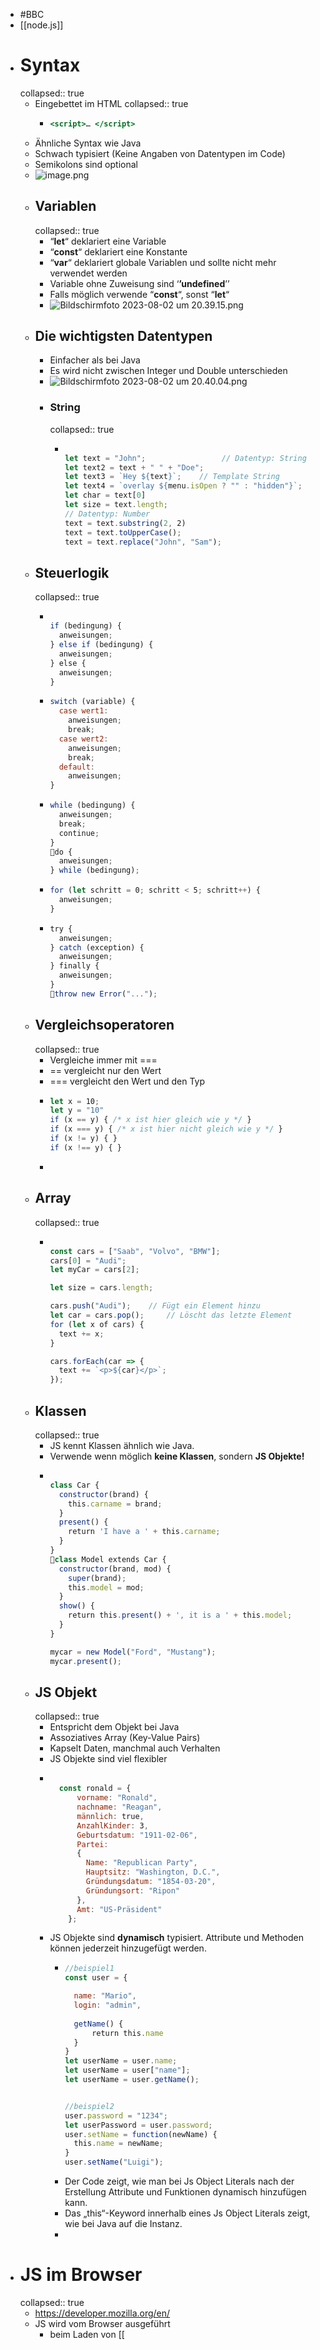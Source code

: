 - #BBC
- [[node.js]]
- # Syntax
  collapsed:: true
	- Eingebettet im HTML
	  collapsed:: true
		- ```jsx
		  <script>… </script>
		  ```
	- Ähnliche Syntax wie Java
	- Schwach typisiert (Keine Angaben von Datentypen im Code)
	- Semikolons sind optional
	- ![image.png](../assets/image_1691001483673_0.png)
	- ## Variablen
	  collapsed:: true
		- “**let**“ deklariert eine Variable
		- “**const**“ deklariert eine Konstante
		- “**var**“ deklariert globale Variablen und sollte nicht mehr verwendet werden
		- Variable ohne Zuweisung sind ‘**’undefined**’’
		- Falls möglich verwende “**const**“, sonst “**let**“
		- ![Bildschirmfoto 2023-08-02 um 20.39.15.png](../assets/Bildschirmfoto_2023-08-02_um_20.39.15_1691001558034_0.png)
	- ## Die wichtigsten Datentypen
		- Einfacher als bei Java
		- Es wird nicht zwischen Integer und Double unterschieden
		- ![Bildschirmfoto 2023-08-02 um 20.40.04.png](../assets/Bildschirmfoto_2023-08-02_um_20.40.04_1691001606909_0.png)
		- ### String
		  collapsed:: true
			- ```jsx
			  
			  let text = "John";                 // Datentyp: String
			  let text2 = text + " " + "Doe";
			  let text3 = `Hey ${text}`;	// Template String
			  let text4 = `overlay ${menu.isOpen ? "" : "hidden"}`;
			  let char = text[0]                 
			  let size = text.length;       
			  // Datentyp: Number
			  text = text.substring(2, 2) 
			  text = text.toUpperCase();
			  text = text.replace("John", "Sam");
			  
			  
			  ```
	- ## Steuerlogik
	  collapsed:: true
		- ```jsx
		  
		  if (bedingung) {
		    anweisungen;
		  } else if (bedingung) {
		    anweisungen;
		  } else {
		    anweisungen;
		  }
		  
		  ```
		- ```jsx
		  switch (variable) {
		    case wert1:
		      anweisungen;
		      break;
		    case wert2:
		      anweisungen;
		      break;
		    default:
		      anweisungen;
		  }
		  ```
		- ```jsx
		  while (bedingung) {
		    anweisungen;
		    break;
		    continue;
		  }
		  do {
		    anweisungen;
		  } while (bedingung);
		  
		  ```
		- ```jsx
		  for (let schritt = 0; schritt < 5; schritt++) {
		    anweisungen;
		  }
		  ```
		- ```jsx
		  try {
		    anweisungen;
		  } catch (exception) {
		    anweisungen;
		  } finally {
		    anweisungen;
		  }
		  throw new Error("...");
		  
		  
		  ```
	- ## Vergleichsoperatoren
	  collapsed:: true
		- Vergleiche immer mit ===
		- == vergleicht nur den Wert
		- === vergleicht den Wert und den Typ
		- ```jsx
		  let x = 10;
		  let y = "10"
		  if (x == y) { /* x ist hier gleich wie y */ }
		  if (x === y) { /* x ist hier nicht gleich wie y */ }
		  if (x != y) { }
		  if (x !== y) { }
		  
		  ```
		-
	- ## Array
	  collapsed:: true
		- ```jsx
		  
		  const cars = ["Saab", "Volvo", "BMW"];
		  cars[0] = "Audi";
		  let myCar = cars[2];
		  
		  let size = cars.length;
		  
		  cars.push("Audi"); 	// Fügt ein Element hinzu
		  let car = cars.pop(); 	// Löscht das letzte Element
		  for (let x of cars) {
		    text += x;
		  }
		  
		  cars.forEach(car => {
		    text += `<p>${car}</p>`;
		  });
		  
		  
		  ```
	- ## Klassen
	  collapsed:: true
		- JS kennt Klassen ähnlich wie Java.
		- Verwende wenn möglich **keine Klassen**, sondern **JS Objekte!**
		- ```jsx
		  
		  class Car {
		    constructor(brand) {
		      this.carname = brand;
		    }
		    present() {
		      return 'I have a ' + this.carname;
		    }
		  }
		  class Model extends Car {
		    constructor(brand, mod) {
		      super(brand);
		      this.model = mod;
		    }
		    show() {
		      return this.present() + ', it is a ' + this.model;
		    }
		  }
		  
		  mycar = new Model("Ford", "Mustang");
		  mycar.present();
		  
		  
		  ```
	- ## JS Objekt
	  collapsed:: true
		- Entspricht dem Objekt bei Java
		- Assoziatives Array (Key-Value Pairs)
		- Kapselt Daten, manchmal auch Verhalten
		- JS Objekte sind viel flexibler
		- ```jsx
		        
		    const ronald = {
		        vorname: "Ronald",
		        nachname: "Reagan",
		        männlich: true,
		        AnzahlKinder: 3,
		        Geburtsdatum: "1911-02-06",
		        Partei:
		        {
		          Name: "Republican Party",
		          Hauptsitz: "Washington, D.C.",
		          Gründungsdatum: "1854-03-20",
		          Gründungsort: "Ripon"
		        },
		        Amt: "US-Präsident"
		      };
		  
		  
		  ```
		- JS Objekte sind **dynamisch** typisiert. Attribute und Methoden können jederzeit hinzugefügt werden.
			- ```jsx
			  //beispiel1
			  const user = {
			  
			    name: "Mario",
			    login: "admin",
			     
			    getName() {
			        return this.name
			    }
			  }
			  let userName = user.name;
			  let userName = user["name"];
			  let userName = user.getName();
			  
			  
			  //beispiel2
			  user.password = "1234";
			  let userPassword = user.password;
			  user.setName = function(newName) {
			    this.name = newName;
			  }
			  user.setName("Luigi");
			  
			  
			  ```
			- Der Code zeigt, wie man bei Js Object Literals nach der Erstellung Attribute und
			  Funktionen dynamisch hinzufügen kann.
			- Das „this“-Keyword innerhalb eines Js Object Literals zeigt, wie bei Java auf die
			  Instanz.
			-
- # JS im Browser
  collapsed:: true
	- https://developer.mozilla.org/en/
	- JS wird vom Browser ausgeführt
		- beim Laden von [[<script>]] tags in [[HTML]]
		- beim Laden von externen JS-Dateien
		- bei Browserevents (Maus, Tastatur, Touch,...)
	- ## Globaler Kontext
		- 1 Browser Tab = 1 **Window Objek**t im Browserspeicher
		- F5 erstellt das **Window Objek**t neu
		- ```
		  console.log("AHA!");
		  alert("Hallo Javascript");
		  setTimeout(/* … */);
		  setInterval(/* … */);
		  fetch(/* … */); // wird morgen relevantlocation.replace("/index.html"); // Browser springt zu index.html
		  history.back(); // Springe zur letzten Seite
		  history.forward() // Springe wieder zur aktuellen Seite
		  navigator.language; // "de-DE" Sprache des Browsers
		  
		  // "document" zeigt auf den DOM -> nächste Folie …
		  document.getElementById("button"); 
		  ```
	- ## DOM (Document Object Model)
	  collapsed:: true
		- bezeichnet die HTML Baustruktur
		- document beitet Zugriff auf das DOM
		- HTML und CSS können beliebig verändert werden
		- ![image.png](../assets/image_1674812848475_0.png)
		-
	- ## Die wichtigsten Attribute aller HTML Elemente
	  collapsed:: true
		- ```jsx
		  
		  const htmlElement = document.getElementById("myBtton"); 
		    
		  // Element verändern
		  htmlElement.innerText = "Code zwischen Start- und Endtag ersetzen";
		  htmlElement.append("<h1>Neu</h1>");
		  // Arbeiten mit CSS Styles
		  htmlElement.style = "background-color: #4CAF50; border: none; color: white;";
		  htmlElement.style.visibility = "hidden"; visible | hidden | collapse
		  // Best Practice: Arbeite mit CSS Class und setze Attribute nicht direkt!
		  htmlElement.classList.add("red");
		  htmlElement.classList.remove("red");
		  htmlElement.classList.toggle("red");
		  htmlElement.addEventListener("click", () => {});
		  
		  
		  ```
	- ## Weitere Zugriffsmethoden
	  collapsed:: true
		- **querySelector()** und **querySelectorAll()** erhalten als Argument eine CSS-Selektor-String.
		- ```jsx
		        
		  document.querySelector("input"); // das erste HtmlInputElement
		  document.querySelectorAll("#container.item"); 
		  
		  document.getElementById("id");
		  document.getElementsByName("name");
		  document.getElementsByClassName("class");
		  
		  ```
		- document repäsentiert das DOM
		- this.document liegt im Window Objekt
		- Der Code zeigt mögliche Zugriffsmethoden auf den DOM
		- querySelector() und querySelectorAll() sind neuer, besser Typisierten und am flexibelsten
		-
	- ## Events
		- EventListener und Events sind ähnlich wie in JAVA
		- Es existieren viele unterschiedliche Events
		- Unterschiedliche HTML Elemente haben unterschiedliche Events
		- ![image.png](../assets/image_1691002388954_0.png)
		- Du hast unterschiedliche Möglichkeiten eine EventListener zu registrieren.
		- Meist möchtest du dabei kein JS in deinen HTML Files.
		- ![image.png](../assets/image_1691002410220_0.png)
		-
- # Kommunikation mit dem Webserver
  collapsed:: true
	- ## Der Begriff Webserver
	  collapsed:: true
		- Liefert Dokumente an Clients aus
			- HTML-Seiten an unseren Browser
			- Dasselbe mit CSS, JavaScript, JSON und Bilder
		- Andere Funktionen
			- Zugriffbeschränkungen (intern, extern)
			- Sicherheit (HTTPS)
			- Logs
			- Caching
	- ## Verarbeiten einer Anfrage
	  collapsed:: true
		- ![Bildschirmfoto 2023-08-02 um 20.55.20.png](../assets/Bildschirmfoto_2023-08-02_um_20.55.20_1691002521720_0.png)
			-
	- ## HTML Link
	  collapsed:: true
		- Browser lädt eine Seite vom Webserver
		- Per HTTP-GET
		- Ganze Seite wir neu geladen (neuer DOM wird erstellt)
		- ![image.png](../assets/image_1691002565385_0.png)
		- ![Bildschirmfoto 2023-08-02 um 20.56.11.png](../assets/Bildschirmfoto_2023-08-02_um_20.56.11_1691002575329_0.png)
			-
	- ## HTML Formulare
	  collapsed:: true
		- Browser lädt eine Seite vom Webserver
		- Benutzereingaben werden als Key/Value Pairs mitgesendet
		- Ganze Seite wir neu geladen
		- *method* = GET oder POST (GET ist Default)
		- *action* = URL des Request Empfängers
		- ![image.png](../assets/image_1691002621159_0.png)
		-
	- ## Fetch API
	  collapsed:: true
		- await fetch(url) ;
		- Laden von Serverresourcen mittels JS (JSON, HTML, Bilder, …)  Typischste Anwendung: CRUD Operationen bei einer Rest-API
		- Nur Teile einer Seite können neu geladen werden. Bessere UX!
		- ![image.png](../assets/image_1691002673984_0.png)
		- ### Read
			- ![image.png](../assets/image_1691002714609_0.png)
			- ![image.png](../assets/image_1691002721420_0.png)
		- ### Create
			- ![image.png](../assets/image_1691002752239_0.png)
		- ### Update und Delete
			- ![image.png](../assets/image_1691002764293_0.png)
			- ![image.png](../assets/image_1691002769317_0.png)
		-
	- ## Asynchrone Methoden
	  collapsed:: true
		- **await** darf nur in asynchronen Funktionen verwendet werden
		- Asynchrone Funktionen sind mit dem Keyword **async** markiert.
		- ![image.png](../assets/image_1691002807350_0.png)
		-
- # Promise, await und async
  collapsed:: true
	- ## Was ist ein Callback-Funktion?
		- Eine **Callback-Funktion** ist eine Funktion, welche als Argument übergeben wird.
		- Beispiel:
			- *setTimeout() *startet eine **Callback-Funktion** nach 10 Millisekunden
			- ![image.png](../assets/image_1691002988948_0.png)
	- ## Threads bei JS
	  collapsed:: true
		- JS läuft standardmässig auf dem UI Thread
		- UI Thread blockiert === Browser eingefroren
		- Langanhaltende Tasks **müssen** asynchron ausgeführt werden
		- «asynchron» im Sinne von parallel, auf einem weiteren Thread
		- ![image.png](../assets/image_1691003554782_0.png)
			- Der Code zeigt, wie mit einer Endlosschleife der Browser eingefroren wird.
			-
	- ## Asynchron Funktionen
	  collapsed:: true
		- Eine **asynchrone Funktionen** wird auf einem eigenen Threads ausgeführt.
			- 1. Start asynchrone Funktion 1
			- 2. Start asynchrone Funktion 2
			- 3. Asynchrone Funktion 1 wird ausgeführt
			- 4. Asynchrone Funktion 2 wird ausgeführt
			- 5. Asynchrone Funktion 1 ist fertig
			- 6. Asynchrone Funktion 2 ist fertig
			- 7.…
		- ![image.png](../assets/image_1691003659372_0.png)
			- Eine Funktion bei JS wird durch das Keyword «async» zu einer asynchronen Funktion.
			- Der Code zeigt zwei Schreibweise einer asynchronen Funktion.
	- ## Promise
		- Asynchrone Funktionen geben ein **Promise****<T>** zurück. Dies ist ein Platzhalter für ein Versprechen, dass vielleicht erfüllt wird, vielleicht aber auch nicht.
		- Erläuterung zu Promise: https://www.w3schools.com/js/js_promise.asp
		- Erläuterung zu fetch(): https://developer.mozilla.org/en-US/docs/Web/API/fetch
		- ![image.png](../assets/image_1691003731974_0.png)
		- *promise.then**(**thenCallback**) : **Promise**<T>*
		- *promise.catch**(**catchCallback**) : **Promise**<T>*
		- *thenCallback* wird mit dem Resultat aufgerufen, falls der Code ohne Exception durchgelaufen ist.
		- *catchCallback* im Falle einer Exception.
		- ![image.png](../assets/image_1691003821605_0.png)
			- Ein Promise Objekt kennt zwei Methoden, then() und catch().  Beide Methoden geben jeweils wieder ein Promise Objekt zurück, dadurch können die Aufrufe aneinandergereiht werden.
			- Then() nimmt als Argument eine Callback-Funktion entgegen, welche im Erfolgsfall mit
			  dem Resultat der asynchronen Funktion aufgerufen wird.
			- Catch() nimmt als Argument eine Callback-Funktion entgegen, welche im Exceptionfall mit der Excption der asynchronen Funktion aufgerufen wird.